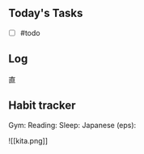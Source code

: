 ## Today's Tasks

- [ ]  #todo


## Log

直

## Habit tracker

Gym:
Reading:
Sleep:
Japanese (eps):


![[kita.png]]

